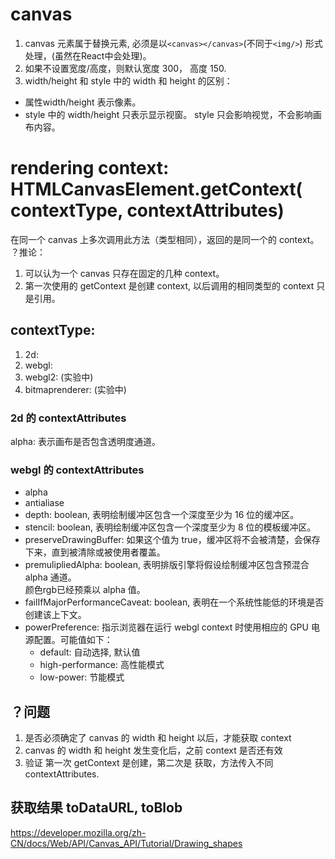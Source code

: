 
# canvas 
1. canvas 元素属于替换元素, 必须是以` <canvas></canvas> `(不同于`<img/>`) 形式处理，(虽然在React中会处理)。
2. 如果不设置宽度/高度，则默认宽度 300， 高度 150.
3. width/height 和 style 中的 width 和 height 的区别： 
* 属性width/height 表示像素。
* style 中的 width/height 只表示显示视窗。 style 只会影响视觉，不会影响画布内容。


# rendering context: HTMLCanvasElement.getContext( contextType, contextAttributes)
在同一个 canvas 上多次调用此方法（类型相同），返回的是同一个的 context。  
？推论：
1. 可以认为一个 canvas 只存在固定的几种 context。
2. 第一次使用的 getContext 是创建 context, 以后调用的相同类型的 context 只是引用。 
  

## contextType:
1. 2d: 
2. webgl: 
3. webgl2: (实验中)
4. bitmaprenderer: (实验中)

### 2d 的 contextAttributes
alpha: 表示画布是否包含透明度通道。

### webgl 的 contextAttributes
* alpha
* antialiase
* depth: boolean, 表明绘制缓冲区包含一个深度至少为 16 位的缓冲区。  
* stencil: boolean, 表明绘制缓冲区包含一个深度至少为 8 位的模板缓冲区。  
* preserveDrawingBuffer: 如果这个值为 true，缓冲区将不会被清楚，会保存下来，直到被清除或被使用者覆盖。
* premulipliedAlpha: boolean, 表明排版引擎将假设绘制缓冲区包含预混合 alpha 通道。   
颜色rgb已经预乘以 alpha 值。
* failIfMajorPerformanceCaveat: boolean, 表明在一个系统性能低的环境是否创建该上下文。  
* powerPreference: 指示浏览器在运行 webgl context 时使用相应的 GPU 电源配置。可能值如下：
  * default: 自动选择, 默认值
  * high-performance: 高性能模式
  * low-power: 节能模式


## ？问题
1. 是否必须确定了 canvas 的 width 和 height 以后，才能获取 context
2. canvas 的 width 和 height 发生变化后，之前 context 是否还有效  
3. 验证 第一次 getContext 是创建，第二次是 获取，方法传入不同 contextAttributes.  


## 获取结果 toDataURL, toBlob  


https://developer.mozilla.org/zh-CN/docs/Web/API/Canvas_API/Tutorial/Drawing_shapes

